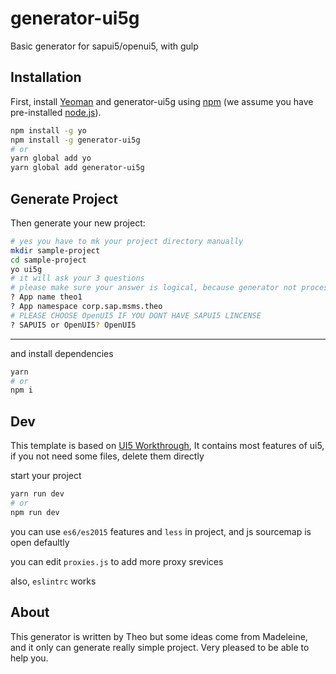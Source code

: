 # generator-ui5g 

Basic generator for sapui5/openui5, with gulp

## Installation

First, install [Yeoman](http://yeoman.io) and generator-ui5g using [npm](https://www.npmjs.com/) (we assume you have pre-installed [node.js](https://nodejs.org/)).

```bash
npm install -g yo
npm install -g generator-ui5g
# or
yarn global add yo
yarn global add generator-ui5g
```

## Generate Project

Then generate your new project:

```bash
# yes you have to mk your project directory manually
mkdir sample-project
cd sample-project
yo ui5g
# it will ask your 3 questions
# please make sure your answer is logical, because generator not process empty or wrong input error
? App name theo1
? App namespace corp.sap.msms.theo
# PLEASE CHOOSE OpenUI5 IF YOU DONT HAVE SAPUI5 LINCENSE
? SAPUI5 or OpenUI5? OpenUI5
```

****

and install dependencies

```bash
yarn
# or
npm i
```

## Dev

This template is based on [UI5 Workthrough](https://sapui5.hana.ondemand.com/test-resources/sap/m/demokit/tutorial/walkthrough/37/webapp/test/mockServer.html?sap-ui-theme=sap_belize), It contains most features of ui5, if you not need some files, delete them directly

start your project

```bash
yarn run dev
# or
npm run dev
```

you can use ```es6/es2015``` features and ```less``` in project, and js sourcemap is open defaultly

you can edit ```proxies.js``` to add more proxy srevices

also, ```eslintrc``` works


## About

This generator is written by Theo but some ideas come from Madeleine, and it only can generate really simple project. Very pleased to be able to help you.